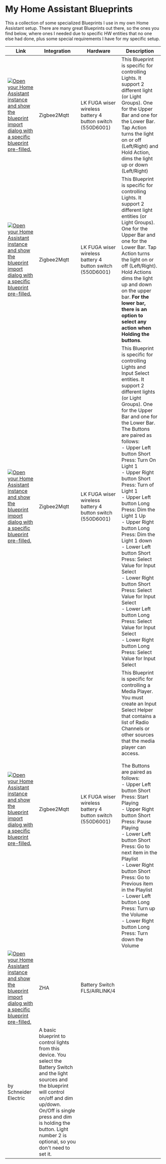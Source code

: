 # My Home Assistant Blueprints

This a collection of some specialized Blueprints I use in my own Home Assistant setup. There are many great Blueprints out there, so the ones you find below, where ones I needed due to specific HW entities that no one else had done, plus some special requirements I have for my specific setup.

Link | Integration | Hardware | Description
---- | ----------- | -------- | -----------
[![Open your Home Assistant instance and show the blueprint import dialog with a specific blueprint pre-filled.](https://my.home-assistant.io/badges/blueprint_import.svg)](https://my.home-assistant.io/redirect/blueprint_import/?blueprint_url=https%3A%2F%2Fraw.githubusercontent.com%2Fbriis%2Fhome-assistant-blueprints%2Fmain%2Fzigbee2mqtt%2FZ2M-Wiser-4-button-battery-light-control.yaml) | Zigbee2Mqtt | LK FUGA wiser wireless battery 4 button switch (550D6001) | This Blueprint is specific for controlling Lights. It support 2 different light (or Light Groups). One for the Upper Bar and one for the Lower Bar. Tap Action turns the light on or off (Left/Right) and Hold Action, dims the light up or down (Left/Right)
[![Open your Home Assistant instance and show the blueprint import dialog with a specific blueprint pre-filled.](https://my.home-assistant.io/badges/blueprint_import.svg)](https://my.home-assistant.io/redirect/blueprint_import/?blueprint_url=https%3A%2F%2Fraw.githubusercontent.com%2Fbriis%2Fhome-assistant-blueprints%2Fmain%2Fzigbee2mqtt%2FZ2M-Wiser-4-button-battery-light-hold-action-control.yaml) | Zigbee2Mqtt | LK FUGA wiser wireless battery 4 button switch (550D6001) | This Blueprint is specific for controlling Lights. It support 2 different light entities (or Light Groups). One for the Upper Bar and one for the Lower Bar. Tap Action turns the light on or off (Left/Right). Hold Actions dims the light up and down on the upper bar. **For the lower bar, there is an option to select any action when Holding the buttons**.
[![Open your Home Assistant instance and show the blueprint import dialog with a specific blueprint pre-filled.](https://my.home-assistant.io/badges/blueprint_import.svg)](https://my.home-assistant.io/redirect/blueprint_import/?blueprint_url=https%3A%2F%2Fraw.githubusercontent.com%2Fbriis%2Fhome-assistant-blueprints%2Fmain%2Fzigbee2mqtt%2FZ2M-Wiser-4-button-battery-light-input_select-control.yaml) | Zigbee2Mqtt | LK FUGA wiser wireless battery 4 button switch (550D6001) |  This Blueprint is specific for controlling Lights and Input Select entities. It support 2 different lights (or Light Groups). One for the Upper Bar and one for the Lower Bar. <br/>The Buttons are paired as follows:<br/>- Upper Left button Short Press: Turn On Light 1<br/> - Upper Right button Short Press: Turn of Light 1<br/>- Upper Left button Long Press: Dim the Light 1 Up<br/>- Upper Right button Long Press: Dim the Light 1 down<br/>- Lower Left button Short Press: Select Value for Input Select<br/>- Lower Right button Short Press: Select Value for Input Select<br/>- Lower Left button Long Press: Select Value for Input Select<br/>- Lower Right button Long Press: Select Value for Input Select
[![Open your Home Assistant instance and show the blueprint import dialog with a specific blueprint pre-filled.](https://my.home-assistant.io/badges/blueprint_import.svg)](https://my.home-assistant.io/redirect/blueprint_import/?blueprint_url=https%3A%2F%2Fraw.githubusercontent.com%2Fbriis%2Fhome-assistant-blueprints%2Fmain%2Fzigbee2mqtt%2FZ2M-Wiser-4-button-battery-media-control.yaml) | Zigbee2Mqtt | LK FUGA wiser wireless battery 4 button switch (550D6001) | This Blueprint is specific for controlling a Media Player.<br/>You must create an Input Select Helper that contains a list of Radio Channels or other sources that the media player can access.<br/><br/>The Buttons are paired as follows:<br/>- Upper Left button Short Press: Start Playing<br/>- Upper Right button Short Press: Pause Playing<br/>- Lower Left button Short Press: Go to next item in the Playlist<br/>- Lower Right button Short Press: Go to Previous item in the Playlist<br/>- Lower Left button Long Press: Turn up the Volume<br/>- Lower Right button Long Press: Turn down the Volume
[![Open your Home Assistant instance and show the blueprint import dialog with a specific blueprint pre-filled.](https://my.home-assistant.io/badges/blueprint_import.svg)](https://my.home-assistant.io/redirect/blueprint_import/?blueprint_url=https%3A%2F%2Fraw.githubusercontent.com%2Fbriis%2Fhome-assistant-blueprints%2Fmain%2FZHA%2FZHA-Wiser_BatterySwitch_Light_Select_control.yaml) | ZHA | Battery Switch<br/>FLS/AIRLINK/4
by Schneider Electric | A basic blueprint to control lights from this device. You select the Battery Switch and the light sources and the blueprint will control on/off and dim up/down. On/Off is single press and dim is holding the button. Light number 2 is optional, so you don't need to set it.
